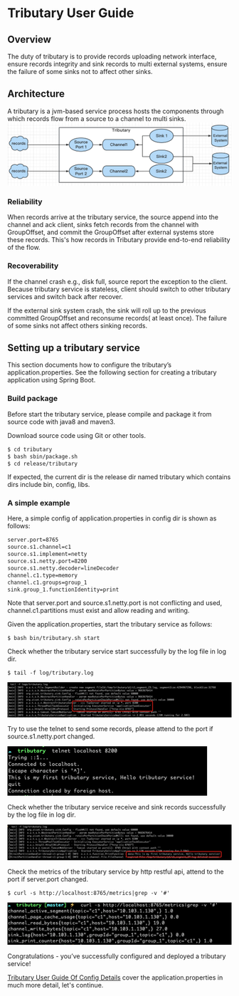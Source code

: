 # Tributary User Guide

## Overview

The duty of tributary is to provide records uploading network interface, ensure records integrity and sink records to
multi external systems, ensure the failure of some sinks not to affect other sinks.

## Architecture

A tributary is a jvm-based service process hosts the components through which records flow from a source to a channel to
multi sinks.
![image](picture/tributary.png)

### Reliability

When records arrive at the tributary service, the source append into the channel and ack client, sinks fetch records
from the channel with GroupOffset, and commit the GroupOffset after external systems store these records. This's how records in Tributary provide end-to-end reliability of the flow.

### Recoverability

If the channel crash e.g., disk full, source report the exception to the client. Because tributary service is stateless,
client should switch to other tributary services and switch back after recover.

If the external sink system crash, the sink will roll up to the previous committed GroupOffset and reconsume records(
at least once). The failure of some sinks not affect others sinking records.

## Setting up a tributary service

This section documents how to configure the tributary’s application.properties. See the following section for creating a
tributary application using Spring Boot.

### Build package

Before start the tributary service, please compile and package it from source code with java8 and maven3.

Download source code using Git or other tools.

```shell
$ cd tributary
$ bash sbin/package.sh
$ cd release/tributary  
``` 

If expected, the current dir is the release dir named tributary which contains dirs include bin, config, libs.

### A simple example

Here, a simple config of application.properties in config dir is shown as follows:

```properties
server.port=8765
source.s1.channel=c1
source.s1.implement=netty
source.s1.netty.port=8200
source.s1.netty.decoder=lineDecoder
channel.c1.type=memory
channel.c1.groups=group_1
sink.group_1.functionIdentity=print
```

Note that server.port and source.s1.netty.port is not conflicting and used, channel.c1.partitions must exist and allow
reading and writing.

Given the application.properties, start the tributary service as follows:

```shell
$ bash bin/tributary.sh start
```

Check whether the tributary service start successfully by the log file in log dir.

```shell
$ tail -f log/tributary.log
```

![image](picture/start_success_log.png)

Try to use the telnet to send some records, please attend to the port if source.s1.netty.port changed.

![image](picture/telnet_client.png)

Check whether the tributary service receive and sink records successfully by the log file in log dir.

![image](picture/receive_success_log.png)

Check the metrics of the tributary service by http restful api, attend to the port if server.port changed.

```shell
$ curl -s http://localhost:8765/metrics|grep -v '#'
```

![image](picture/metrics_url.png)

Congratulations - you’ve successfully configured and deployed a tributary service!

[Tributary User Guide Of Config Details](user_guide_config_detail.md) cover the application.properties in much more
detail, let's continue.
